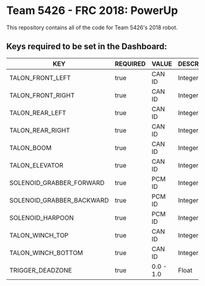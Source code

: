 # Team 5426 - FRC 2018: PowerUp

This repository contains all of the code for Team 5426's 2018 robot.

## Keys required to be set in the Dashboard:

| KEY | REQUIRED | VALUE | DESCRIPTION |
| --- | --- | --- | --- |
| TALON_FRONT_LEFT | true | CAN ID | Integer |
| TALON_FRONT_RIGHT | true | CAN ID | Integer |
| TALON_REAR_LEFT | true | CAN ID | Integer |
| TALON_REAR_RIGHT | true | CAN ID | Integer |
| TALON_BOOM | true | CAN ID | Integer |
| TALON_ELEVATOR | true | CAN ID | Integer |
| SOLENOID_GRABBER_FORWARD | true | PCM ID | Integer |
| SOLENOID_GRABBER_BACKWARD | true | PCM ID | Integer |
| SOLENOID_HARPOON | true | PCM ID | Integer |
| TALON_WINCH_TOP | true | CAN ID | Integer |
| TALON_WINCH_BOTTOM | true | CAN ID | Integer |
| TRIGGER_DEADZONE | true | 0.0 - 1.0 | Float |